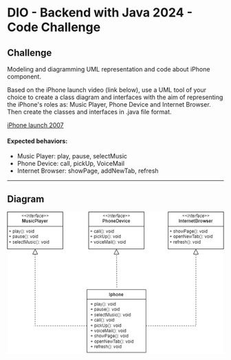 # DIO - Backend with Java 2024 - Code Challenge

## Challenge
Modeling and diagramming UML representation and code about iPhone component.

Based on the iPhone launch video (link below), use a UML tool of your choice to create a class diagram and interfaces with the aim of representing the iPhone's roles as: Music Player, Phone Device and Internet Browser. Then create the classes and interfaces in .java file format.

[iPhone launch 2007](https://www.youtube.com/watch?v=9ou608QQRq8)

#### Expected behaviors:
* Music Player: play, pause, selectMusic
* Phone Device: call, pickUp, VoiceMail
* Internet Browser: showPage, addNewTab, refresh

----------
## Diagram
<p align="center"><img src="https://github.com/samanthamaiaduarte/iphone-project/blob/main/docs/projetoIphone.drawio.png"></p>